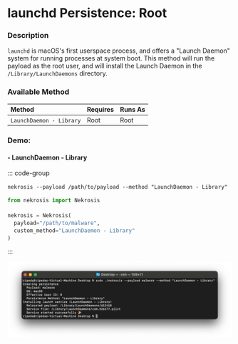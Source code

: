 # launchd Persistence: Root

### Description

`launchd` is macOS's first userspace process, and offers a "Launch Daemon" system for running processes at system boot. This method will run the payload as the root user, and will install the Launch Daemon in the `/Library/LaunchDaemons` directory.

### Available Method

| Method                       | Requires      | Runs As      |
|:-----------------------------|:--------------|:-------------|
| `LaunchDaemon - Library`     | Root          | Root         |


### Demo:

#### - LaunchDaemon - Library

::: code-group

```shell [Command Line]
nekrosis --payload /path/to/payload --method "LaunchDaemon - Library"
```

```python [Python API]
from nekrosis import Nekrosis

nekrosis = Nekrosis(
  payload="/path/to/malware",
  custom_method="LaunchDaemon - Library"
)
```

:::

![](/public/../macOS%20Persistence%20Methods/LaunchDaemon%20-%20Library.png)